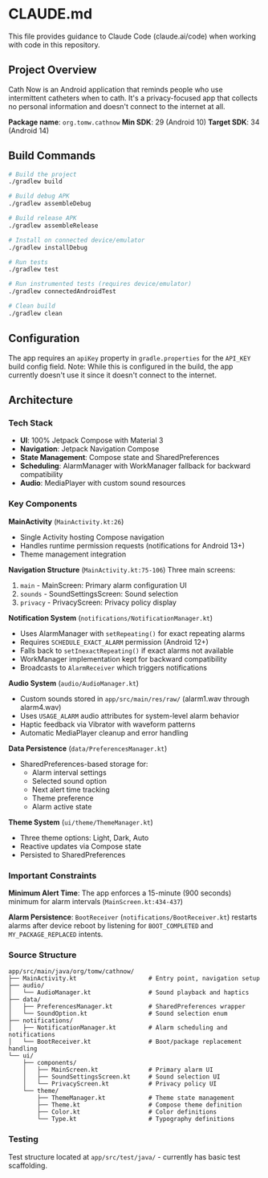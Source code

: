 # CLAUDE.md

This file provides guidance to Claude Code (claude.ai/code) when working with code in this repository.

## Project Overview

Cath Now is an Android application that reminds people who use intermittent catheters when to cath. It's a privacy-focused app that collects no personal information and doesn't connect to the internet at all.

**Package name**: `org.tomw.cathnow`
**Min SDK**: 29 (Android 10)
**Target SDK**: 34 (Android 14)

## Build Commands

```bash
# Build the project
./gradlew build

# Build debug APK
./gradlew assembleDebug

# Build release APK
./gradlew assembleRelease

# Install on connected device/emulator
./gradlew installDebug

# Run tests
./gradlew test

# Run instrumented tests (requires device/emulator)
./gradlew connectedAndroidTest

# Clean build
./gradlew clean
```

## Configuration

The app requires an `apiKey` property in `gradle.properties` for the `API_KEY` build config field. Note: While this is configured in the build, the app currently doesn't use it since it doesn't connect to the internet.

## Architecture

### Tech Stack
- **UI**: 100% Jetpack Compose with Material 3
- **Navigation**: Jetpack Navigation Compose
- **State Management**: Compose state and SharedPreferences
- **Scheduling**: AlarmManager with WorkManager fallback for backward compatibility
- **Audio**: MediaPlayer with custom sound resources

### Key Components

**MainActivity** (`MainActivity.kt:26`)
- Single Activity hosting Compose navigation
- Handles runtime permission requests (notifications for Android 13+)
- Theme management integration

**Navigation Structure** (`MainActivity.kt:75-106`)
Three main screens:
1. `main` - MainScreen: Primary alarm configuration UI
2. `sounds` - SoundSettingsScreen: Sound selection
3. `privacy` - PrivacyScreen: Privacy policy display

**Notification System** (`notifications/NotificationManager.kt`)
- Uses AlarmManager with `setRepeating()` for exact repeating alarms
- Requires `SCHEDULE_EXACT_ALARM` permission (Android 12+)
- Falls back to `setInexactRepeating()` if exact alarms not available
- WorkManager implementation kept for backward compatibility
- Broadcasts to `AlarmReceiver` which triggers notifications

**Audio System** (`audio/AudioManager.kt`)
- Custom sounds stored in `app/src/main/res/raw/` (alarm1.wav through alarm4.wav)
- Uses `USAGE_ALARM` audio attributes for system-level alarm behavior
- Haptic feedback via Vibrator with waveform patterns
- Automatic MediaPlayer cleanup and error handling

**Data Persistence** (`data/PreferencesManager.kt`)
- SharedPreferences-based storage for:
  - Alarm interval settings
  - Selected sound option
  - Next alert time tracking
  - Theme preference
  - Alarm active state

**Theme System** (`ui/theme/ThemeManager.kt`)
- Three theme options: Light, Dark, Auto
- Reactive updates via Compose state
- Persisted to SharedPreferences

### Important Constraints

**Minimum Alert Time**: The app enforces a 15-minute (900 seconds) minimum for alarm intervals (`MainScreen.kt:434-437`)

**Alarm Persistence**: `BootReceiver` (`notifications/BootReceiver.kt`) restarts alarms after device reboot by listening for `BOOT_COMPLETED` and `MY_PACKAGE_REPLACED` intents.

### Source Structure

```
app/src/main/java/org/tomw/cathnow/
├── MainActivity.kt                    # Entry point, navigation setup
├── audio/
│   └── AudioManager.kt                # Sound playback and haptics
├── data/
│   ├── PreferencesManager.kt          # SharedPreferences wrapper
│   └── SoundOption.kt                 # Sound selection enum
├── notifications/
│   ├── NotificationManager.kt         # Alarm scheduling and notifications
│   └── BootReceiver.kt                # Boot/package replacement handling
└── ui/
    ├── components/
    │   ├── MainScreen.kt              # Primary alarm UI
    │   ├── SoundSettingsScreen.kt     # Sound selection UI
    │   └── PrivacyScreen.kt           # Privacy policy UI
    └── theme/
        ├── ThemeManager.kt            # Theme state management
        ├── Theme.kt                   # Compose theme definition
        ├── Color.kt                   # Color definitions
        └── Type.kt                    # Typography definitions
```

### Testing

Test structure located at `app/src/test/java/` - currently has basic test scaffolding.
